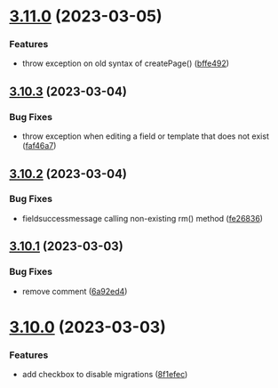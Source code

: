 # [3.11.0](https://github.com/baumrock/RockMigrations/compare/v3.10.3...v3.11.0) (2023-03-05)


### Features

* throw exception on old syntax of createPage() ([bffe492](https://github.com/baumrock/RockMigrations/commit/bffe492698092a79c410675ea348d66ffcaf9b3b))



## [3.10.3](https://github.com/baumrock/RockMigrations/compare/v3.10.2...v3.10.3) (2023-03-04)


### Bug Fixes

* throw exception when editing a field or template that does not exist ([faf46a7](https://github.com/baumrock/RockMigrations/commit/faf46a7ca10162dd63237e8ce98439cd3ed033c0))



## [3.10.2](https://github.com/baumrock/RockMigrations/compare/v3.10.1...v3.10.2) (2023-03-04)


### Bug Fixes

* fieldsuccessmessage calling non-existing rm() method ([fe26836](https://github.com/baumrock/RockMigrations/commit/fe26836bb8adf18de32a779b7b29b5d72497f59c))



## [3.10.1](https://github.com/baumrock/RockMigrations/compare/v3.10.0...v3.10.1) (2023-03-03)


### Bug Fixes

* remove comment ([6a92ed4](https://github.com/baumrock/RockMigrations/commit/6a92ed4db6031f67fd971edc99fb4d52dee1c504))



# [3.10.0](https://github.com/baumrock/RockMigrations/compare/v3.9.0...v3.10.0) (2023-03-03)


### Features

* add checkbox to disable migrations ([8f1efec](https://github.com/baumrock/RockMigrations/commit/8f1efec9fa6e3e82f6ad86a17aec73009738891c))



